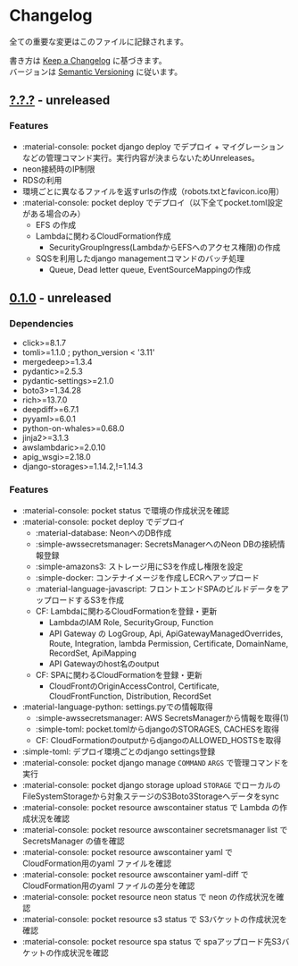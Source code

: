 # Changelog
全ての重要な変更はこのファイルに記録されます。

書き方は [Keep a Changelog](http://keepachangelog.com/en/1.0.0/) に基づきます。<br>
バージョンは [Semantic Versioning](http://semver.org/spec/v2.0.0.html) に従います。

## [?.?.?](https://github.com/worgue/magic-pocket/releases/tag/0.1.0) - unreleased
### Features
- :material-console: pocket django deploy でデプロイ + マイグレーションなどの管理コマンド実行。実行内容が決まらないためUnreleases。
- neon接続時のIP制限
- RDSの利用
- 環境ごとに異なるファイルを返すurlsの作成（robots.txtとfavicon.ico用）
- :material-console: pocket deploy でデプロイ（以下全てpocket.toml設定がある場合のみ）
    - EFS の作成
    - Lambdaに関わるCloudFormation作成
        - SecurityGroupIngress(LambdaからEFSへのアクセス権限)の作成
    - SQSを利用したdjango managementコマンドのバッチ処理
        - Queue, Dead letter queue, EventSourceMappingの作成

## [0.1.0](https://github.com/worgue/magic-pocket/releases/tag/0.1.0) - unreleased

### Dependencies
- click>=8.1.7
- tomli>=1.1.0 ; python_version < '3.11'
- mergedeep>=1.3.4
- pydantic>=2.5.3
- pydantic-settings>=2.1.0
- boto3>=1.34.28
- rich>=13.7.0
- deepdiff>=6.7.1
- pyyaml>=6.0.1
- python-on-whales>=0.68.0
- jinja2>=3.1.3
- awslambdaric>=2.0.10
- apig_wsgi>=2.18.0
- django-storages>=1.14.2,!=1.14.3

### Features
- :material-console: pocket status で環境の作成状況を確認
- :material-console: pocket deploy でデプロイ
    - :material-database: NeonへのDB作成
    - :simple-awssecretsmanager: SecretsManagerへのNeon DBの接続情報登録
    - :simple-amazons3: ストレージ用にS3を作成し権限を設定
    - :simple-docker: コンテナイメージを作成しECRへアップロード
    - :material-language-javascript: フロントエンドSPAのビルドデータをアップロードするS3を作成
    - CF: Lambdaに関わるCloudFormationを登録・更新
        - LambdaのIAM Role, SecurityGroup, Function
        - API Gateway の LogGroup, Api, ApiGatewayManagedOverrides, Route, Integration, lambda Permission, Certificate, DomainName, RecordSet, ApiMapping
        - API Gatewayのhost名のoutput
    - CF: SPAに関わるCloudFormationを登録・更新
        - CloudFrontのOriginAccessControl, Certificate, CloudFrontFunction, Distribution, RecordSet
- :material-language-python: settings.pyでの情報取得
    - :simple-awssecretsmanager: AWS SecretsManagerから情報を取得(1)
    - :simple-toml: pocket.tomlからdjangoのSTORAGES, CACHESを取得
    - CF: CloudFormationのoutputからdjangoのALLOWED_HOSTSを取得
- :simple-toml: デプロイ環境ごとのdjango settings登録
- :material-console: pocket django manage `COMMAND` `ARGS` で管理コマンドを実行
- :material-console: pocket django storage upload `STORAGE` でローカルのFileSystemStorageから対象ステージのS3Boto3Storageへデータをsync
- :material-console: pocket resource awscontainer status で Lambda の作成状況を確認
- :material-console: pocket resource awscontainer secretsmanager list で SecretsManager の値を確認
- :material-console: pocket resource awscontainer yaml で CloudFormation用のyaml ファイルを確認
- :material-console: pocket resource awscontainer yaml-diff で CloudFormation用のyaml ファイルの差分を確認
- :material-console: pocket resource neon status で neon の作成状況を確認
- :material-console: pocket resource s3 status で S3バケットの作成状況を確認
- :material-console: pocket resource spa status で spaアップロード先S3バケットの作成状況を確認
